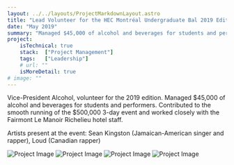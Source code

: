 ```yaml
---
layout: ../../layouts/ProjectMarkdownLayout.astro
title: "Lead Volunteer for the HEC Montréal Undergraduate Bal 2019 Edition"
date: "May 2019"
summary: "Managed $45,000 of alcohol and beverages for students and performers. Contributed to the smooth running of the $500,000 3-day event and worked closely with the Fairmont Le Manoir Richelieu hotel staff."
project:
    isTechnical: true
    stack:  ["Project Management"]
    tags:   ["Leadership"]
    # url: ""
    isMoreDetail: true
# image: ""
---
```


<p>

Vice-President Alcohol, volunteer for the 2019 edition.
Managed $45,000 of alcohol and beverages for students and performers. Contributed to the smooth running of the $500,000 3-day event and worked closely with the Fairmont Le Manoir Richelieu hotel staff.
</p>
<p>Artists present at the event: Sean Kingston (Jamaican-American singer and rapper), Loud (Canadian rapper)</p>
<img src="https://www.images.alyssabedard.com/promobal1.JPG" alt="Project Image" >

<img src="https://www.images.alyssabedard.com/promobal2.JPG" alt="Project Image" >

<!-- <img src="https://www.images.alyssabedard.com/promobal3.HEIC" alt="Project Image" style="width:300px"> -->

<img src="https://www.images.alyssabedard.com/promobal4.jpg" alt="Project Image" >

<img src="https://www.images.alyssabedard.com/promobal5.JPG" alt="Project Image" >